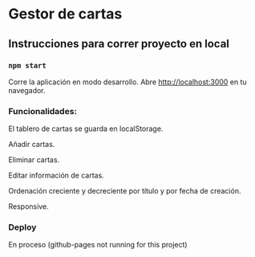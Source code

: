 # Gestor de cartas

## Instrucciones para correr proyecto en local

### `npm start`

Corre la aplicación en modo desarrollo. Abre [http://localhost:3000](http://localhost:3000) en tu
navegador.

### Funcionalidades:

El tablero de cartas se guarda en localStorage.

Añadir cartas.

Eliminar cartas.

Editar información de cartas.

Ordenación creciente y decreciente por título y por fecha de creación.

Responsive.

### Deploy

En proceso (github-pages not running for this project)

